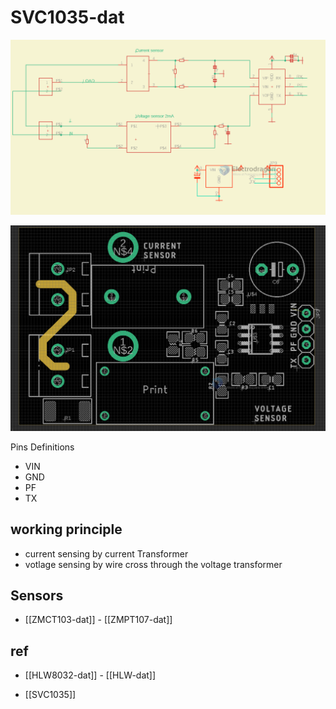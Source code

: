 
# SVC1035-dat 

![](2023-11-01-18-26-38.png)

![](2023-11-01-18-27-25.png)



Pins Definitions 

- VIN
- GND
- PF
- TX 



## working principle 

- current sensing by current Transformer
- votlage sensing by wire cross through the voltage transformer 

## Sensors 

- [[ZMCT103-dat]] - [[ZMPT107-dat]]



## ref 

- [[HLW8032-dat]] - [[HLW-dat]]

- [[SVC1035]]